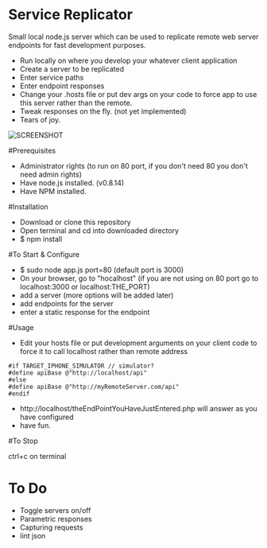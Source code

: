 Service Replicator
==================

Small local node.js server which can be used to replicate remote web server endpoints for fast development purposes.

  - Run locally on where you develop your whatever client application
  - Create a server to be replicated
  - Enter service paths
  - Enter endpoint responses
  - Change your .hosts file or put dev args on your code to force app to use this server rather than the remote.
  - Tweak responses on the fly. (not yet implemented)
  - Tears of joy.

![SCREENSHOT](https://raw.github.com/eralpkaraduman/ServiceReplicator/master/screenshot.jpg)


#Prerequisites

 - Administrator rights (to run on 80 port, if you don't need 80 you don't need admin rights)
 - Have node.js installed. (v0.8.14)
 - Have NPM installed.

#Installation

 - Download or clone this repository
 - Open terminal and cd into downloaded directory
 - $ npm install

#To Start & Configure

 - $ sudo node app.js port=80 (default port is 3000)
 - On your browser, go to "hocalhost" (if you are not using on 80 port go to localhost:3000 or localhost:THE_PORT)
 - add a server (more options will be added later)
 - add endpoints for the server
 - enter a static response for the endpoint

#Usage

 - Edit your hosts file or put development arguments on your client code to force it to call localhost rather than remote address

```objc
#if TARGET_IPHONE_SIMULATOR // simulator?
#define apiBase @"http://localhost/api"
#else
#define apiBase @"http://myRemoteServer.com/api"
#endif
```

 - http://localhost/theEndPointYouHaveJustEntered.php will answer as you have configured
 - have fun.

#To Stop

 ctrl+c on terminal


To Do
=====

 - Toggle servers on/off
 - Parametric responses
 - Capturing requests
 - lint json



